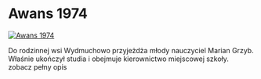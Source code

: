 Awans 1974 
=============
[![Awans 1974 ](http://vidos.pl/images/player.gif)](http://vidos.pl/awans-1974)

 Do rodzinnej wsi Wydmuchowo przyjeżdża młody nauczyciel Marian Grzyb. Właśnie ukończył studia i obejmuje kierownictwo miejscowej szkoły. zobacz pełny opis
